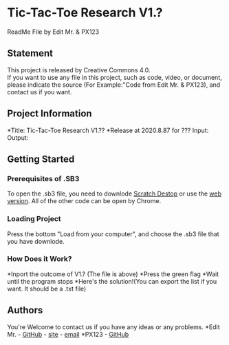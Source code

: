 

# Tic-Tac-Toe Research V1.?
ReadMe File by Edit Mr. & PX123

## Statement

This project is released by Creative Commons 4.0.<br />
If you want to use any file in this project, such as code, video, or document, please indicate the source (For Example:"Code from Edit Mr. & PX123), and contact us if you want.

## Project Information
*Title: Tic-Tac-Toe Research V1.??
*Release at 2020.8.87 for ???
Input:
Output:

## Getting Started

### Prerequisites of .SB3

To open the .sb3 file, you need to downlode [Scratch Destop](https://scratch.mit.edu/download) or use the [web version](https://scratch.mit.edu/). All of the other code can be open by Chrome.

### Loading Project

Press the bottom "Load from your computer", and choose the .sb3 file that you have downlode.

### How Does it Work?

*Inport the outcome of V1.? (The file is above)
*Press the green flag
*Wait until the program stops
*Here's the solution!(You can export the list if you want. It should be a .txt file)

## Authors
You're Welcome to contact us if you have any ideas or any problems.
*Edit Mr. - [GitHub](https://github.com/Edit-Mr) - [site](https://edmbase.wixsite.com/base) - <a href="mailto:elvismao@ctemplar.com">email</a>
*PX123 - [GitHub](https://github.com/Y-C-Chen)
